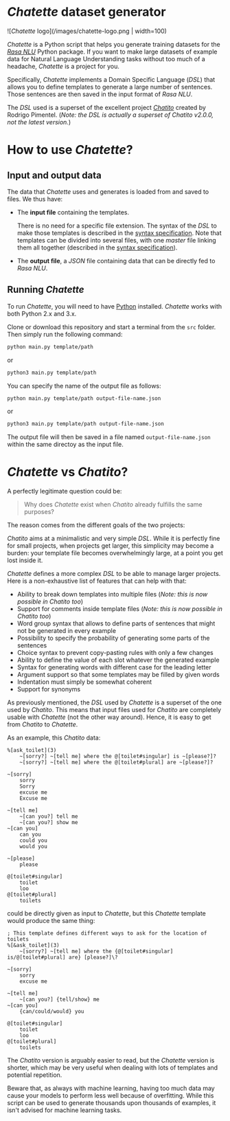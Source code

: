 # *Chatette* dataset generator

![*Chatette* logo](/images/chatette-logo.png | width=100)

*Chatette* is a Python script that helps you generate training datasets for the [*Rasa NLU*](https://github.com/RasaHQ/rasa_nlu "rasa-nlu GitHub repository") Python package.
If you want to make large datasets of example data for Natural Language Understanding tasks without too much of a headache, *Chatette* is a project for you.

Specifically, *Chatette* implements a Domain Specific Language (*DSL*) that allows you to define templates to generate a large number of sentences. Those sentences are then saved in the input format of *Rasa NLU*.

The *DSL* used is a superset of the excellent project [*Chatito*](https://github.com/rodrigopivi/Chatito "Chatito's GitHub repository") created by Rodrigo Pimentel. (*Note: the DSL is actually a superset of Chatito v2.0.0, not the latest version.*)

# How to use *Chatette*?

## Input and output data

The data that *Chatette* uses and generates is loaded from and saved to files. We thus have:
- The **input file** containing the templates.

   There is no need for a specific file extension. The syntax of the *DSL* to make those templates is described in the [syntax specification](syntax-specs.md).
   Note that templates can be divided into several files, with one *master* file linking them all together (described in the [syntax specification](syntax-specs.md)).

- The **output file**, a *JSON* file containing data that can be directly fed to *Rasa NLU*.

## Running *Chatette*

To run *Chatette*, you will need to have [Python](https://www.python.org/) installed.
*Chatette* works with both Python 2.x and 3.x.

Clone or download this repository and start a terminal from the `src` folder.
Then simply run the following command:
```bash
python main.py template/path
```
or
```bash
python3 main.py template/path
```

You can specify the name of the output file as follows:
```bash
python main.py template/path output-file-name.json
```
or
```bash
python3 main.py template/path output-file-name.json
```
The output file will then be saved in a file named `output-file-name.json` within the same directoy as the input file.

# *Chatette* vs *Chatito*?

A perfectly legitimate question could be:
> Why does *Chatette* exist when *Chatito* already fulfills the same purposes?

The reason comes from the different goals of the two projects:

*Chatito* aims at a minimalistic and very simple *DSL*. While it is perfectly fine for small projects, when projects get larger, this simplicity may become a burden: your template file becomes overwhelmingly large, at a point you get lost inside it.

*Chatette* defines a more complex *DSL* to be able to manage larger projects. Here is a non-exhaustive list of features that can help with that:

- Ability to break down templates into multiple files (*Note: this is now possible in Chatito too*)
- Support for comments inside template files (*Note: this is now possible in Chatito too*)
- Word group syntax that allows to define parts of sentences that might not be generated in every example
- Possibility to specify the probability of generating some parts of the sentences
- Choice syntax to prevent copy-pasting rules with only a few changes
- Ability to define the value of each slot whatever the generated example
- Syntax for generating words with different case for the leading letter
- Argument support so that some templates may be filled by given words
- Indentation must simply be somewhat coherent
- Support for synonyms

As previously mentioned, the *DSL* used by *Chatette* is a superset of the one used by *Chatito*. This means that input files used for *Chatito* are completely usable with *Chatette* (not the other way around). Hence, it is easy to get from *Chatito* to *Chatette*.

As an example, this *Chatito* data:
```
%[ask_toilet](3)
    ~[sorry?] ~[tell me] where the @[toilet#singular] is ~[please?]?
    ~[sorry?] ~[tell me] where the @[toilet#plural] are ~[please?]?

~[sorry]
    sorry
    Sorry
    excuse me
    Excuse me

~[tell me]
    ~[can you?] tell me
    ~[can you?] show me
~[can you]
    can you
    could you
    would you

~[please]
    please

@[toilet#singular]
    toilet
    loo
@[toilet#plural]
    toilets
```
could be directly given as input to *Chatette*, but this *Chatette* template would produce the same thing:
```
; This template defines different ways to ask for the location of toilets
%[&ask_toilet](3)
    ~[sorry?] ~[tell me] where the {@[toilet#singular] is/@[toilet#plural] are} [please?]\?

~[sorry]
    sorry
    excuse me

~[tell me]
    ~[can you?] {tell/show} me
~[can you]
    {can/could/would} you

@[toilet#singular]
    toilet
    loo
@[toilet#plural]
    toilets
```

The *Chatito* version is arguably easier to read, but the *Chatette* version is shorter, which may be very useful when dealing with lots of templates and potential repetition.

Beware that, as always with machine learning, having too much data may cause your models to perform less well because of overfitting. While this script can be used to generate thousands upon thousands of examples, it isn't advised for machine learning tasks.
